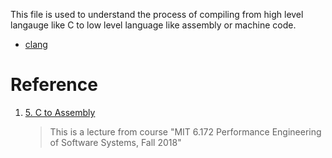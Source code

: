This file is used to understand the process of compiling from high level langauge like C to low level language like assembly or machine code.

- [clang](./clang/Readme.md)

# Reference

1. [5. C to Assembly](https://www.youtube.com/watch?v=wt7a5BOztuM)

    > This is a lecture from course "MIT 6.172 Performance Engineering of Software Systems, Fall 2018"

